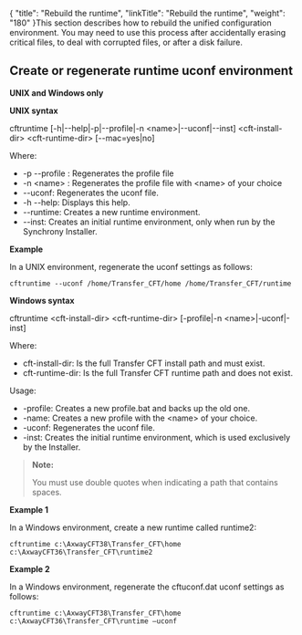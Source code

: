 {
    "title": "Rebuild the runtime",
    "linkTitle": "Rebuild the runtime",
    "weight": "180"
}This section describes how to rebuild the unified configuration environment. You may need to use this process after accidentally erasing critical files, to deal with corrupted files, or after a disk failure.

<span id="Create_regenerate_runtime_uconf"></span>

## Create or regenerate runtime uconf environment

**UNIX and Windows only**

**UNIX syntax**

cftruntime \[-h|--help|-p|--profile|-n &lt;name>|--uconf|--inst\] &lt;cft-install-dir> &lt;cft-runtime-dir> \[--mac=yes|no\]

Where:

-   -p --profile : Regenerates the profile file
-   -n &lt;name> : Regenerates the profile file with &lt;name> of your choice
-   --uconf: Regenerates the uconf file.
-   -h --help: Displays this help.
-   --runtime: Creates a new runtime environment.
-   --inst: Creates an initial runtime environment, only when run by the Synchrony Installer.

**Example**

In a UNIX environment, regenerate the uconf settings as follows:


    cftruntime --uconf /home/Transfer_CFT/home /home/Transfer_CFT/runtime

**Windows syntax**

cftruntime &lt;cft-install-dir> &lt;cft-runtime-dir> \[-profile|-n &lt;name>|-uconf|-inst\]

Where:

-   cft-install-dir: Is the full Transfer CFT install path and must exist.
-   cft-runtime-dir: Is the full Transfer CFT runtime path and does not exist.

Usage:

-   -profile: Creates a new profile.bat and backs up the old one.
-   -name: Creates a new profile with the &lt;name> of your choice.
-   -uconf: Regenerates the uconf file.
-   -inst: Creates the initial runtime environment, which is used exclusively by the Installer.

> **Note:**
>
> You must use double quotes when indicating a path that contains spaces.

**Example 1**

In a Windows environment, create a new runtime called <span class="code">runtime2</span>:


    cftruntime c:\AxwayCFT38\Transfer_CFT\home  c:\AxwayCFT36\Transfer_CFT\runtime2

**Example 2**

In a Windows environment, regenerate the <span class="code">cftuconf.dat</span> uconf settings as follows:


    cftruntime c:\AxwayCFT38\Transfer_CFT\home  c:\AxwayCFT36\Transfer_CFT\runtime –uconf
